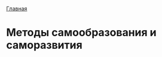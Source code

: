 [Главная](https://dmitriysidyakin.github.io/CSharp-Tutorials/)

# Методы самообразования и саморазвития
